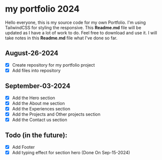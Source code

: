 # my portfolio 2024
Hello everyone, this is my source code for my own Portfolio.
I'm using TailwindCSS for styling the responsive. This **Readme.md** file will be updated as I have a lot of work to do. Feel free to download and use it. I will take notes in this **Readme.md** file what I've done so far.

## August-26-2024
- [x] Create repository for my portfolio project
- [x] Add files into repository

## September-03-2024
- [x] Add the Hero section
- [x] Add the About me section
- [x] Add the Experiences section
- [x] Add the Projects and Other projects section 
- [x] Add the Contact us section

## Todo (in the future):
- [x] Add Footer
- [x] Add typing effect for section hero (Done On Sep-15-2024)
